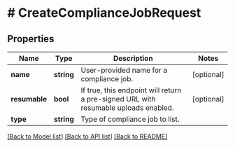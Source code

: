 # # CreateComplianceJobRequest

## Properties

Name | Type | Description | Notes
------------ | ------------- | ------------- | -------------
**name** | **string** | User-provided name for a compliance job. | [optional]
**resumable** | **bool** | If true, this endpoint will return a pre-signed URL with resumable uploads enabled. | [optional]
**type** | **string** | Type of compliance job to list. |

[[Back to Model list]](../../README.md#models) [[Back to API list]](../../README.md#endpoints) [[Back to README]](../../README.md)

